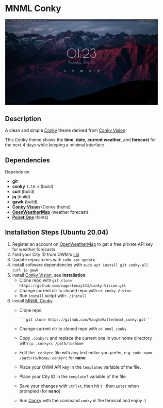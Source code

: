 # MNML Conky
![Preview](https://github.com/VaughnValle/demo/blob/master/preview.png)

## Description
A clean and simple [Conky](https://github.com/brndnmtthws/conky) theme derived from [Conky Vision](https://github.com/zagortenay333/conky-Vision)

This Conky theme shows the __time__, __date__, __current weather__, and __forecast__ for the next 4 days while keeping a minimal interface


## Dependencies
Depends on:
* __git__
* __conky__ ```1.10.x``` (build)
* __curl__ (build)
* __jq__ (build)
* __gawk__ (build)
* __[Conky Vision](https://github.com/zagortenay333/conky-Vision)__ (Conky theme)
* __[OpenWeatherMap](http://openweathermap.org)__ (weather forecast) 
* __[Poiret One](https://fonts.google.com/specimen/Poiret+One)__ (fonts)


## Installation Steps (Ubuntu 20.04)
1. Register an account on [OpenWeatherMap](http://openweathermap.org) to get a free private API key for weather forecasts
2. Find your City ID from OWM's [list](http://bulk.openweathermap.org/sample/city.list.json.gz) 
3. Update repositories with ```sudo apt update```
4. Install software dependencies with ```sudo apt install git conky-all curl jq gawk```
5. Install [Conky Vision](https://github.com/zagortenay333/conky-Vision), see __Installation__
   - Clone repo with ```git clone https://github.com/zagortenay333/conky-Vision.git```
   - Change current dir to cloned repo with ```cd conky-Vision```
   - Run ```install``` script with ```./install```
6. Install [MNML Conky](https://github.com/VaughnValle/mnml_conky)
   - Clone repo
            
         ```git clone https://github.com/VaughnValle/mnml_conky.git```
   - Change current dir to cloned repo with ```cd mnml_conky```
   - Copy ```.conkyrc``` and replace the current one in your home directory with ```cp .conkyrc /path/to/home```
   - Edit the ```.conkyrc``` file with any text editor you prefer, e.g. ```sudo nano /path/to/home/.conkyrc``` for __nano__
   - Place your OWM API key in the ```template6``` variable of the file.
   - Place your City ID in the ```template7``` variable of the file.
   - Save your changes with ```Ctrl+X```, then hit ```Y ``` then ```Enter``` when prompted (for __nano__)
   - Run [Conky](https://github.com/brndnmtthws/conky) with the command ```conky``` in the terminal and enjoy :) 
